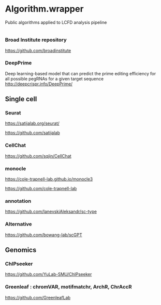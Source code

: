# Algorithm.wrapper

Public algorithms applied to LCFD analysis pipeline

#
### Broad Institute repository
https://github.com/broadinstitute

### DeepPrime
Deep learning-based model that can predict the prime editing efficiency for all possible pegRNAs for a given target sequence
http://deepcrispr.info/DeepPrime/

## Single cell
### Seurat
https://satijalab.org/seurat/

https://github.com/satijalab

### CellChat
https://github.com/sqjin/CellChat

### monocle
https://cole-trapnell-lab.github.io/monocle3

https://github.com/cole-trapnell-lab

### annotation
https://github.com/IanevskiAleksandr/sc-type

### Alternative
https://github.com/bowang-lab/scGPT



## Genomics

### ChIPseeker
https://github.com/YuLab-SMU/ChIPseeker

### Greenleaf : chromVAR, motifmatchr, ArchR, ChrAccR
https://github.com/GreenleafLab




